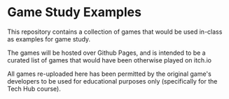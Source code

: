 # Game Study Examples
This repository contains a collection of games that would be used in-class as examples for game study.

The games will be hosted over Github Pages, and is intended to be a curated list of games that would have been otherwise played on itch.io

All games re-uploaded here has been permitted by the original game's developers to be used for educational purposes only (specifically for the Tech Hub course).

